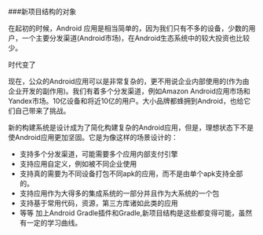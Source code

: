 ###新项目结构的对象

在起初的时候，Android 应用是相当简单的，因为我们只有不多的设备，少数的用户，一个主要分发渠道(Android市场)，在Android生态系统中的较大投资也比较少。

时代变了

现在，公众的Android应用可以是非常复杂的，更不用说企业内部使用的(作为由企业开发的副作用)。我们有着多个分发渠道，例如Amazon Android应用市场和Yandex市场。10亿设备和将近10亿的用户。大小品牌都蜂拥到Android，也给它们自己带来了挑战。

新的构建系统是设计成为了简化构建复杂的Android应用，但是，理想状态下不是使Android应用更加坚固。它是为像这样的场景设计的：

* 支持多个分发渠道，可能需要多个应用内部支付引擎
* 支持应用自定义，例如被不同企业使用
* 支持真的需要为不同设备打包不同apk的应用，而不是由单个apk支持全部的。
* 支持应用作为大得多的集成系统的一部分并且作为大系统的一个包
* 支持基于常用代码，资源，第三方库诸如此类的应用
* 等等
加上Android Gradle插件和Gradle,新项目结构是这些都变得可能，虽然有一定的学习曲线。

